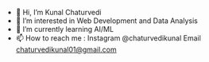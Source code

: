 - 👋 Hi, I’m Kunal Chaturvedi
- 👀 I’m interested in Web Development and Data Analysis
- 🌱 I’m currently learning AI/ML
- 📫 How to reach me : Instagram @chaturvedikunal Email chaturvedikunal01@gmail.com

<!---
kun101/kun101 is a ✨ special ✨ repository because its `README.md` (this file) appears on your GitHub profile.
You can click the Preview link to take a look at your changes.
--->
